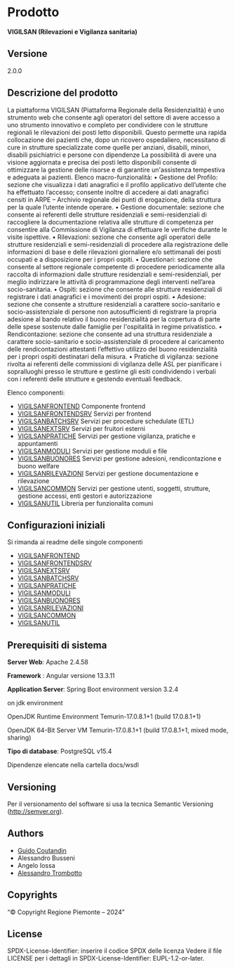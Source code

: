 # Prodotto
**VIGILSAN (Rilevazioni e Vigilanza sanitaria)**
## Versione
2.0.0

## Descrizione del prodotto

La piattaforma VIGILSAN (Piattaforma Regionale della Residenzialità) è uno strumento web che consente agli operatori del settore di avere accesso a uno strumento innovativo e completo per condividere con le strutture regionali le rilevazioni dei posti letto disponibili. 
Questo permette una rapida collocazione dei pazienti che, dopo un ricovero ospedaliero, necessitano di cure in strutture specializzate come quelle per anziani, disabili, minori, disabili psichiatrici e persone con dipendenze 
La possibilità di avere una visione aggiornata e precisa dei posti letto disponibili consente di ottimizzare la gestione delle risorse e di garantire un'assistenza tempestiva e adeguata ai pazienti. 
Elenco macro-funzionalità:
•	Gestione del Profilo: sezione che visualizza i dati anagrafici e il profilo applicativo dell’utente che ha effettuato l’accesso; consente inoltre di accedere ai dati anagrafici censiti in ARPE – Archivio regionale dei punti di erogazione, della struttura per la quale l’utente intende operare.
•	Gestione documentale: sezione che consente ai referenti delle strutture residenziali e semi-residenziali di raccogliere la documentazione relativa alle strutture di competenza per consentire alla Commissione di Vigilanza di effettuare le verifiche durante le visite ispettive.
•	Rilevazioni: sezione che consente agli operatori delle strutture residenziali e semi-residenziali di procedere alla registrazione delle informazioni di base e delle rilevazioni giornaliere e/o settimanali dei posti occupati e a disposizione per i propri ospiti.
•	Questionari: sezione che consente al settore regionale competente di procedere periodicamente alla raccolta di informazioni dalle strutture residenziali e semi-residenziali, per meglio indirizzare le attività di programmazione degli interventi nell’area socio-sanitaria.
•	Ospiti: sezione che consente alle strutture residenziali di registrare i dati anagrafici e i movimenti dei propri ospiti.
•	Adesione: sezione che consente a strutture residenziali a carattere socio-sanitario e socio-assistenziale di persone non autosufficienti di registrare la propria adesione al bando relativo il buono residenzialità per la copertura di parte delle spese sostenute dalle famiglie per l'ospitalità in regime privatistico.
•	Rendicontazione: sezione che consente ad una struttura residenziale a carattere socio-sanitario e socio-assistenziale di procedere al caricamento delle rendicontazioni attestanti l’effettivo utilizzo del buono residenzialità per i propri ospiti destinatari della misura.
•	Pratiche di vigilanza: sezione rivolta ai referenti delle commissioni di vigilanza delle ASL per pianificare i sopralluoghi presso le strutture e gestirne gli esiti condividendo i verbali con i referenti delle strutture e gestendo eventuali feedback.


Elenco componenti:

* [VIGILSANFRONTEND](vigilsanfrontend) Componente frontend
* [VIGILSANFRONTENDSRV](vigilsanfrontendsrv) Servizi per frontend
* [VIGILSANBATCHSRV](vigilsanbatchsrv) Servizi per procedure schedulate (ETL) 
* [VIGILSANEXTSRV](vigilsanextsrv) Servizi per fruitori esterni
* [VIGILSANPRATICHE](vigilsanpratiche) Servizi per gestione vigilanza, pratiche e appuntamenti 
* [VIGILSANMODULI](vigilsanmoduli) Servizi per gestione moduli e file
* [VIGILSANBUONORES](vigilsanbuonores) Servizi  per gestione adesioni, rendicontazione e buono welfare 
* [VIGILSANRILEVAZIONI](vigilsanrilevazioni) Servizi per gestione documentazione e rilevazione 
* [VIGILSANCOMMON](vigilsancommon) Servizi per gestione utenti, soggetti, strutture, gestione accessi, enti gestori e autorizzazione 
* [VIGILSANUTIL](vigilsanutil) Libreria per funzionalita comuni 

## Configurazioni iniziali

Si rimanda ai readme delle singole componenti

* [VIGILSANFRONTEND](vigilsanfrontend/README.md)
* [VIGILSANFRONTENDSRV](vigilsanfrontendsrv/README.md)
* [VIGILSANEXTSRV](vigilsanextsrv/README.md)
* [VIGILSANBATCHSRV](vigilsanbatchsrv/README.md)
* [VIGILSANPRATICHE](vigilsanpratiche/README.md)
* [VIGILSANMODULI](vigilsanmoduli/README.md)
* [VIGILSANBUONORES](vigilsanbuonores/README.md)
* [VIGILSANRILEVAZIONI](vigilsanrilevazioni/README.md)
* [VIGILSANCOMMON](vigilsancommon/README.md)
* [VIGILSANUTIL](vigilsanutil/README.md)

## Prerequisiti di sistema

**Server Web**:
Apache 2.4.58

**Framework** :
Angular versione 13.3.11

**Application Server**:
Spring Boot environment version 3.2.4 

on jdk environment

OpenJDK Runtime Environment Temurin-17.0.8.1+1 (build 17.0.8.1+1)

OpenJDK 64-Bit Server VM Temurin-17.0.8.1+1 (build 17.0.8.1+1, mixed mode, sharing)

**Tipo di database**:
PostgreSQL v15.4

Dipendenze elencate nella cartella docs/wsdl

## Versioning

Per il versionamento del software si usa la tecnica Semantic Versioning (http://semver.org).

## Authors

* [Guido Coutandin](https://github.com/guido-coutandin)
* Alessandro Busseni
* Angelo Iossa
* [Alessandro Trombotto](https://github.com/alessandro-trombotto)

## Copyrights

“© Copyright Regione Piemonte – 2024”

## License

SPDX-License-Identifier: inserire il codice SPDX delle licenza
Vedere il file LICENSE per i dettagli in SPDX-License-Identifier: EUPL-1.2-or-later.
